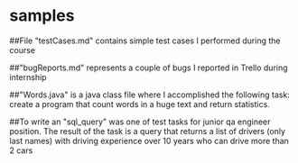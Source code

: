# samples

##File "testCases.md" contains simple test cases I performed during the course

##"bugReports.md" represents a couple of bugs I reported in Trello during internship

##"Words.java" is a java class file where I accomplished the following task: create a program that count words in a huge text and return statistics.

##To write an "sql_query" was one of test tasks for junior qa engineer position. The result of the task is a query that returns a list of drivers (only last names) with driving experience over 10 years who can drive more than 2 cars
